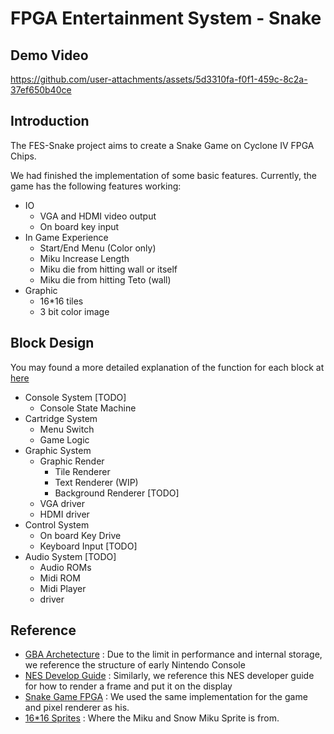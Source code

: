 # FPGA Entertainment System - Snake
## Demo Video


https://github.com/user-attachments/assets/5d3310fa-f0f1-459c-8c2a-37ef650b40ce


## Introduction
The FES-Snake project aims to create a Snake Game on Cyclone IV FPGA Chips. 

We had finished the implementation of some basic features. Currently, the game has the following features working:

+ IO
  + VGA and HDMI video output
  + On board key input
+ In Game Experience
  + Start/End Menu (Color only)
  + Miku Increase Length
  + Miku die from hitting wall or itself
  + Miku die from hitting Teto (wall)
+ Graphic
  + 16*16 tiles
  + 3 bit color image

## Block Design
You may found a more detailed explanation of the function for each block at [here](/RTL/block_design.md)
+ Console System [TODO]
  + Console State Machine
+ Cartridge System
  + Menu Switch
  + Game Logic
+ Graphic System
  + Graphic Render
    + Tile Renderer
    + Text Renderer (WIP)
    + Background Renderer [TODO]
  + VGA driver
  + HDMI driver
+ Control System
  + On board Key Drive
  + Keyboard Input [TODO]
+ Audio System [TODO]
  + Audio ROMs
  + Midi ROM
  + Midi Player
  + driver


## Reference
+ [GBA Archetecture](https://www.copetti.org/writings/consoles/game-boy-advance/) : Due to the limit in performance and internal storage, we reference the structure of early Nintendo Console 
+ [NES Develop Guide](https://www.nesdev.org/NES%20emulator%20development%20guide.txt) : Similarly, we reference this NES developer guide for how to render a frame and put it on the display
+ [Snake Game FPGA](https://github.com/tymur-l/SnakeGame_FPGA) : We used the same implementation for the game and pixel renderer as his.
+ [16*16 Sprites](https://www.deviantart.com/nanouw/journal/Commissions-and-stuff-CLOSED-958600593) : Where the Miku and Snow Miku Sprite is from.
